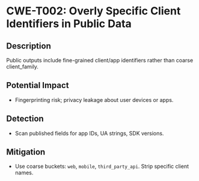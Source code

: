# CWE-T002: Overly Specific Client Identifiers in Public Data

## Description
Public outputs include fine-grained client/app identifiers rather than coarse client_family.

## Potential Impact
- Fingerprinting risk; privacy leakage about user devices or apps.

## Detection
- Scan published fields for app IDs, UA strings, SDK versions.

## Mitigation
- Use coarse buckets: `web`, `mobile`, `third_party_api`. Strip specific client names.
